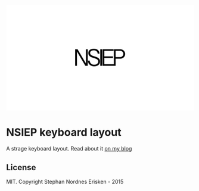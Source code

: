 ![NSIEP](/Pictures/nsiep_logo.png?raw=true)

# NSIEP keyboard layout

A strage keyboard layout. Read about it [on my blog](http://stephan-nordnes-eriksen.github.io/keyboard/custom/tech/2015/05/22/nsiep.html)


## License

MIT. Copyright Stephan Nordnes Erisken - 2015